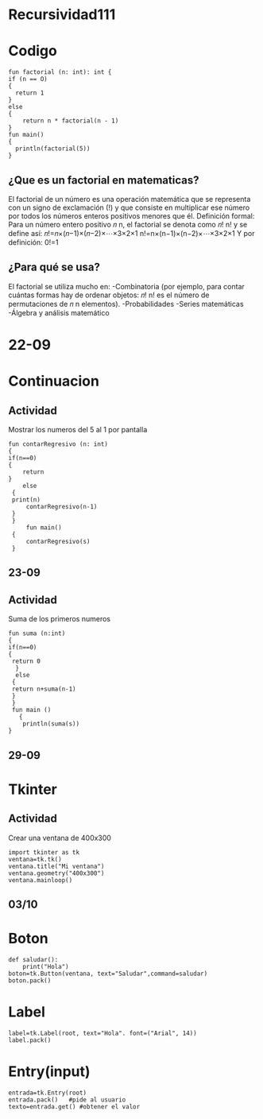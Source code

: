 # Recursividad111

#  Codigo

    fun factorial (n: int): int {
    if (n == O)
    {
      return 1
    }
    else
    {
        return n * factorial(n - 1)
    }
    fun main()
    {
      println(factorial(5))
    }

## ¿Que es un factorial en matematicas?
El factorial de un número es una operación matemática que se representa con un signo de exclamación (!) y que consiste en multiplicar ese número por todos los números enteros positivos menores que él.
Definición formal:
Para un número entero positivo 
𝑛
n, el factorial se denota como 
𝑛!
n! y se define así:
𝑛!=𝑛×(𝑛−1)×(𝑛−2)×⋯×3×2×1
n!=n×(n−1)×(n−2)×⋯×3×2×1
Y por definición:
0!=1

## ¿Para qué se usa?
El factorial se utiliza mucho en:
-Combinatoria (por ejemplo, para contar cuántas formas hay de ordenar objetos: 𝑛! n! es el número de permutaciones de  𝑛 n elementos).
-Probabilidades
-Series matemáticas
-Álgebra y análisis matemático

# 22-09

# Continuacion

## Actividad
Mostrar los numeros del 5 al 1 por pantalla

    fun contarRegresivo (n: int)
    {
    if(n==0)
    { 
        return
    }
        else
     {
     print(n)
         contarRegresivo(n-1)
     }
     }
         fun main()
     {
         contarRegresivo(s)
     }

 ## 23-09
## Actividad
Suma de los primeros numeros

    fun suma (n:int)
    {
    if(n==0)
    { 
     return 0
      }
      else
     {
     return n+suma(n-1)
     }
     }
     fun main ()
       { 
        println(suma(s))
    }

## 29-09
# Tkinter
## Actividad
Crear una ventana de 400x300

    import tkinter as tk
    ventana=tk.tk()
    ventana.title("Mi ventana")
    ventana.geometry("400x300")
    ventana.mainloop()

## 03/10
# Boton

    def saludar():
        print("Hola")
    boton=tk.Button(ventana, text="Saludar",command=saludar)
    boton.pack()

# Label

    label=tk.Label(root, text="Hola". font=("Arial", 14))
    label.pack()

# Entry(input)

    entrada=tk.Entry(root)
    entrada.pack()   #pide al usuario
    texto=entrada.get() #obtener el valor
